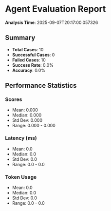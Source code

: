 # Agent Evaluation Report

**Analysis Time**: 2025-09-07T20:17:00.057326

## Summary

- **Total Cases**: 10
- **Successful Cases**: 0
- **Failed Cases**: 10
- **Success Rate**: 0.0%
- **Accuracy**: 0.0%

## Performance Statistics

### Scores
- Mean: 0.000
- Median: 0.000
- Std Dev: 0.000
- Range: 0.000 - 0.000

### Latency (ms)
- Mean: 0.0
- Median: 0.0
- Std Dev: 0.0
- Range: 0.0 - 0.0

### Token Usage
- Mean: 0.0
- Median: 0.0
- Std Dev: 0.0
- Range: 0.0 - 0.0

